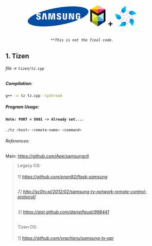 # <p align="center"><img width="200" src="test/1280px-Samsung_Logo.svg.png"/> <img width="50" src="test/samsung-smart-tv-logo.png"/>  + <img width="70" src="test/Tizen-Pinwheel-On-Dark-RGB.png"/></p>

###### <p align="center">`**This is not the final code.`</p>
## 1. Tizen
###### file → `tizen/tz.cpp`
##### Compilation:
```bash
g++ -o tz tz.cpp -lpthread
```
##### Program Usage:
#### `Note: PORT = 8001 -> Already set....`
```bash
./tz <host> <remote-name> <command>
```
###### References:
Main: https://github.com/Ape/samsungctl <br>
> Legacy OS:
> ###### 1] https://github.com/enen92/flask-samsung
> ###### 2] http://sc0ty.pl/2012/02/samsung-tv-network-remote-control-protocol/ 
> ###### 3] https://gist.github.com/danielfaust/998441
> Tizen OS:
> ###### 1] https://github.com/vrachieru/samsung-tv-api
